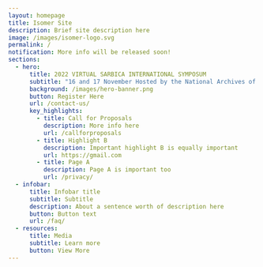 ```yaml
---
layout: homepage
title: Isomer Site
description: Brief site description here
image: /images/isomer-logo.svg
permalink: /
notification: More info will be released soon!
sections:
  - hero:
      title: 2022 VIRTUAL SARBICA INTERNATIONAL SYMPOSUM
      subtitle: "16 and 17 November Hosted by the National Archives of Singapore "
      background: /images/hero-banner.png
      button: Register Here
      url: /contact-us/
      key_highlights:
        - title: Call for Proposals
          description: More info here
          url: /callforproposals
        - title: Highlight B
          description: Important highlight B is equally important
          url: https://gmail.com
        - title: Page A
          description: Page A is important too
          url: /privacy/
  - infobar:
      title: Infobar title
      subtitle: Subtitle
      description: About a sentence worth of description here
      button: Button text
      url: /faq/
  - resources:
      title: Media
      subtitle: Learn more
      button: View More
---
```

